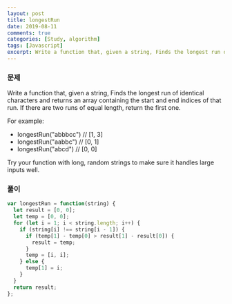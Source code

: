 ```yaml
---
layout: post
title: longestRun
date: 2019-08-11
comments: true
categories: [Study, algorithm]
tags: [Javascript]
excerpt: Write a function that, given a string, Finds the longest run of identical characters and returns an array containing the start and end indices of that run. If there are two runs of equal length, return the first one.
---
```


### 문제

Write a function that, given a string, Finds the longest run of identical characters and returns an array containing the start and end indices of that run. If there are two runs of equal length, return the first one.

For example:

- longestRun("abbbcc") // [1, 3]
- longestRun("aabbc") // [0, 1]
- longestRun("abcd") // [0, 0]

Try your function with long, random strings to make sure it handles large inputs well.

### 풀이

```javascript
var longestRun = function(string) {
  let result = [0, 0];
  let temp = [0, 0];
  for (let i = 1; i < string.length; i++) {
    if (string[i] !== string[i - 1]) {
      if (temp[1] - temp[0] > result[1] - result[0]) {
        result = temp;
      }
      temp = [i, i];
    } else {
      temp[1] = i;
    }
  }
  return result;
};
```
